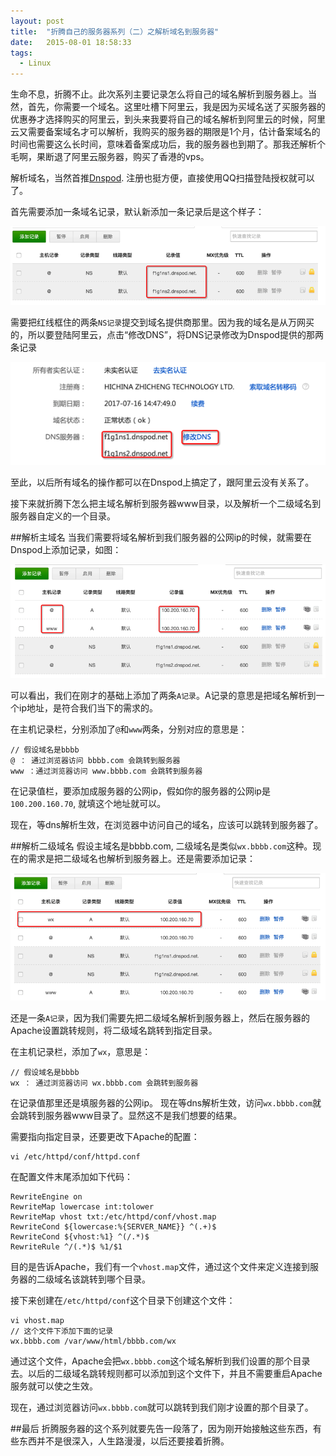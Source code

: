```yaml
---
layout: post
title:  "折腾自己的服务器系列（二）之解析域名到服务器"
date:   2015-08-01 18:58:33
tags:
  - Linux
---
```


生命不息，折腾不止。此次系列主要记录怎么将自己的域名解析到服务器上。当然，首先，你需要一个域名。这里吐槽下阿里云，我是因为买域名送了买服务器的优惠券才选择购买的阿里云，到头来我要将自己的域名解析到阿里云的时候，阿里云又需要备案域名才可以解析，我购买的服务器的期限是1个月，估计备案域名的时间也需要这么长时间，意味着备案成功后，我的服务器也到期了。那我还解析个毛啊，果断退了阿里云服务器，购买了香港的vps。

解析域名，当然首推[Dnspod](https://www.dnspod.cn/). 注册也挺方便，直接使用QQ扫描登陆授权就可以了。

首先需要添加一条域名记录，默认新添加一条记录后是这个样子：

![](/assets/2015/img_prepaer_vps1.png)

需要把红线框住的两条`NS记录`提交到域名提供商那里。因为我的域名是从万网买的，所以要登陆阿里云，点击“修改DNS”，将DNS记录修改为Dnspod提供的那两条记录

![](/assets/2015/img_prepaer_vps2.png)

至此，以后所有域名的操作都可以在Dnspod上搞定了，跟阿里云没有关系了。

接下来就折腾下怎么把主域名解析到服务器www目录，以及解析一个二级域名到服务器自定义的一个目录。

##解析主域名
当我们需要将域名解析到我们服务器的公网ip的时候，就需要在Dnspod上添加记录，如图：

![](/assets/2015/img_prepaer_vps3.png)

可以看出，我们在刚才的基础上添加了两条`A记录`。A记录的意思是把域名解析到一个ip地址，是符合我们当下的需求的。

在主机记录栏，分别添加了`@`和`www`两条，分别对应的意思是：

	// 假设域名是bbbb
	@ ： 通过浏览器访问 bbbb.com 会跳转到服务器
	www ：通过浏览器访问 www.bbbb.com 会跳转到服务器
	
在记录值栏，要添加成服务器的公网ip，假如你的服务器的公网ip是`100.200.160.70`, 就填这个地址就可以。

现在，等dns解析生效，在浏览器中访问自己的域名，应该可以跳转到服务器了。

##解析二级域名
假设主域名是bbbb.com, 二级域名是类似`wx.bbbb.com`这种。现在的需求是把二级域名也解析到服务器上。还是需要添加记录：

![](/assets/2015/img_prepaer_vps4.png)

还是一条`A记录`，因为我们需要先把二级域名解析到服务器上，然后在服务器的Apache设置跳转规则，将二级域名跳转到指定目录。

在主机记录栏，添加了`wx`，意思是：

	// 假设域名是bbbb
	wx ： 通过浏览器访问 wx.bbbb.com 会跳转到服务器
	
在记录值那里还是填服务器的公网ip。
现在等dns解析生效，访问`wx.bbbb.com`就会跳转到服务器www目录了。显然这不是我们想要的结果。

需要指向指定目录，还要更改下Apache的配置：

	vi /etc/httpd/conf/httpd.conf
	
在配置文件末尾添加如下代码：

	RewriteEngine on
	RewriteMap lowercase int:tolower
	RewriteMap vhost txt:/etc/httpd/conf/vhost.map
	RewriteCond ${lowercase:%{SERVER_NAME}} ^(.+)$
	RewriteCond ${vhost:%1} ^(/.*)$
	RewriteRule ^/(.*)$ %1/$1

目的是告诉Apache，我们有一个`vhost.map`文件，通过这个文件来定义连接到服务器的二级域名该跳转到哪个目录。

接下来创建在`/etc/httpd/conf`这个目录下创建这个文件：

	vi vhost.map
	// 这个文件下添加下面的记录
	wx.bbbb.com /var/www/html/bbbb.com/wx
	
通过这个文件，Apache会把`wx.bbbb.com`这个域名解析到我们设置的那个目录去。以后的二级域名跳转规则都可以添加到这个文件下，并且不需要重启Apache服务就可以使之生效。

现在，通过浏览器访问`wx.bbbb.com`就可以跳转到我们刚才设置的那个目录了。

##最后
折腾服务器的这个系列就要先告一段落了，因为刚开始接触这些东西，有些东西并不是很深入，人生路漫漫，以后还要接着折腾。



	
